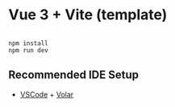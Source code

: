 # Vue 3 + Vite (template)

<code>
npm install
npm run dev
</code>

## Recommended IDE Setup

- [VSCode](https://code.visualstudio.com/) + [Volar](https://marketplace.visualstudio.com/items?itemName=johnsoncodehk.volar)
